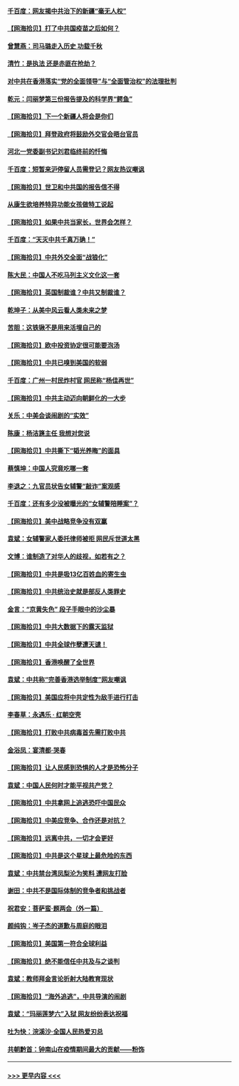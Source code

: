 #### [千百度：网友揭中共治下的新疆“毫无人权”](../pages/nsc993/n12858385.md?t=04051451) 
#### [【网海拾贝】打了中共国疫苗之后如何？](../pages/nsc993/n12857866.md?t=04051451) 
#### [曾慧燕：司马璐走入历史 功载千秋](../pages/nsc993/n12856996.md?t=04051451) 
#### [清竹：是执法 还是赤匪在抢劫？](../pages/nsc993/n12856952.md?t=04051451) 
#### [对中共在香港落实“党的全面领导”与“全面管治权”的法理批判](../pages/nsc993/n12856929.md?t=04051451) 
#### [乾元：闫丽梦第三份报告提及的科学界“鳄鱼”](../pages/nsc993/n12855985.md?t=04051451) 
#### [【网海拾贝】下一个新疆人将会是你们](../pages/nsc993/n12855864.md?t=04051451) 
#### [【网海拾贝】拜登政府将鼓励外交官会晤台官员](../pages/nsc993/n12853615.md?t=04051451) 
#### [河北一党委副书记刘君临终前的忏悔](../pages/nsc993/n12849420.md?t=04051451) 
#### [千百度：短暂来沪停留人员需登记？网友热议嘲讽](../pages/nsc993/n12853497.md?t=04051451) 
#### [【网海拾贝】世卫和中共国的报告信不得](../pages/nsc993/n12850902.md?t=04051451) 
#### [从康生欲培养特异功能女孩做特工说起](../pages/nsc993/n12849289.md?t=04051451) 
#### [【网海拾贝】如果中共当家长，世界会怎样？](../pages/nsc993/n12848436.md?t=04051451) 
#### [千百度：“天灭中共千真万确！”](../pages/nsc993/n12845659.md?t=04051451) 
#### [【网海拾贝】中共外交全面“战狼化”](../pages/nsc993/n12845607.md?t=04051451) 
#### [陈大民：中国人不吃马列主义文化这一套](../pages/nsc993/n12842496.md?t=04051451) 
#### [【网海拾贝】英国制裁谁？中共又制裁谁？](../pages/nsc993/n12840909.md?t=04051451) 
#### [乾坤子：从美中风云看人类未来之梦](../pages/nsc993/n12840590.md?t=04051451) 
#### [苦胆：这铁锹不是用来活埋自己的](../pages/nsc993/n12839512.md?t=04051451) 
#### [【网海拾贝】欧中投资协定很可能要泡汤](../pages/nsc993/n12835122.md?t=04051451) 
#### [【网海拾贝】中共已嗅到美国的软弱](../pages/nsc993/n12832411.md?t=04051451) 
#### [千百度：广州一村民炸村官 网民称“杨佳再世”](../pages/nsc993/n12832380.md?t=04051451) 
#### [【网海拾贝】中共主动迈向朝鲜化的一大步](../pages/nsc993/n12829887.md?t=04051451) 
#### [关乐：中美会谈闹剧的“实效”](../pages/nsc993/n12826698.md?t=04051451) 
#### [陈康：杨洁篪主任  我想对您说](../pages/nsc993/n12826609.md?t=04051451) 
#### [【网海拾贝】中共撕下“韬光养晦”的面具](../pages/nsc993/n12826459.md?t=04051451) 
#### [蔡慎坤：中国人究竟吃哪一套](../pages/nsc993/n12826010.md?t=04051451) 
#### [李退之：九官员状告女辅警“敲诈”案观感](../pages/nsc993/n12823984.md?t=04051451) 
#### [千百度：还有多少没被曝光的“女辅警陪睡案”？](../pages/nsc993/n12822136.md?t=04051451) 
#### [【网海拾贝】美中战略竞争没有双赢](../pages/nsc993/n12822105.md?t=04051451) 
#### [袁斌：女辅警家人委托律师被拒 网民斥世道太黑](../pages/nsc993/n12822004.md?t=04051451) 
#### [文博：谁制造了对华人的歧视，如若有之？](../pages/nsc993/n12821635.md?t=04051451) 
#### [【网海拾贝】中共是吸13亿百姓血的寄生虫](../pages/nsc993/n12819191.md?t=04051451) 
#### [【网海拾贝】中共统治史就是部反人类罪史](../pages/nsc993/n12816738.md?t=04051451) 
#### [金言：“京黄失色” 段子手眼中的沙尘暴](../pages/nsc993/n12815700.md?t=04051451) 
#### [【网海拾贝】中共大数据下的露天监狱](../pages/nsc993/n12811075.md?t=04051451) 
#### [【网海拾贝】中共全球作孽遭天谴！](../pages/nsc993/n12810258.md?t=04051451) 
#### [【网海拾贝】香港唤醒了全世界](../pages/nsc993/n12809100.md?t=04051451) 
#### [袁斌：中共称“完善香港选举制度”网友嘲讽](../pages/nsc993/n12808994.md?t=04051451) 
#### [【网海拾贝】美国应将中共定性为敌手进行打击](../pages/nsc993/n12806870.md?t=04051451) 
#### [李春草：永遇乐 · 红朝空壳](../pages/nsc993/n12805365.md?t=04051451) 
#### [【网海拾贝】打败中共病毒首先需打败中共](../pages/nsc993/n12803930.md?t=04051451) 
#### [金浴凤：宴清都‧哭春](../pages/nsc993/n12801601.md?t=04051451) 
#### [【网海拾贝】让人民感到恐惧的人才是恐怖分子](../pages/nsc993/n12799347.md?t=04051451) 
#### [袁斌：中国人民何时才能平视共产党？](../pages/nsc993/n12799306.md?t=04051451) 
#### [【网海拾贝】中共拿网上追逃恐吓中国民众](../pages/nsc993/n12796905.md?t=04051451) 
#### [【网海拾贝】中美应竞争、合作还是对抗？](../pages/nsc993/n12794675.md?t=04051451) 
#### [【网海拾贝】远离中共，一切才会更好](../pages/nsc993/n12793572.md?t=04051451) 
#### [【网海拾贝】中共是这个星球上最危险的东西](../pages/nsc993/n12791400.md?t=04051451) 
#### [袁斌：中共禁台湾凤梨沦为笑料 遭网友打脸](../pages/nsc993/n12791335.md?t=04051451) 
#### [谢田：中共不是国际体制的竞争者和挑战者](../pages/nsc993/n12791212.md?t=04051451) 
#### [祝君安：菩萨蛮·题两会（外一篇）](../pages/nsc993/n12786801.md?t=04051451) 
#### [颜纯钩：岑子杰的道歉与周庭的眼泪](../pages/nsc993/n12786775.md?t=04051451) 
#### [【网海拾贝】美国第一符合全球利益](../pages/nsc993/n12786666.md?t=04051451) 
#### [【网海拾贝】绝不能信任中共及与之谈判](../pages/nsc993/n12784266.md?t=04051451) 
#### [袁斌：教师拜金言论折射大陆教育现状](../pages/nsc993/n12783868.md?t=04051451) 
#### [【网海拾贝】“海外追逃”，中共导演的闹剧](../pages/nsc993/n12781638.md?t=04051451) 
#### [袁斌：“玛丽莲梦六”入狱 网友纷纷表达祝福](../pages/nsc993/n12781432.md?t=04051451) 
#### [吐为快：浣溪沙·全国人民热爱刃总](../pages/nsc993/n12781393.md?t=04051451) 
#### [共朝黔首：钟南山在疫情期间最大的贡献——粉饰](../pages/nsc993/n12781374.md?t=04051451) 

----
#### [ >>> 更早内容 <<< ](../indexes/nsc993-earlier.md)
